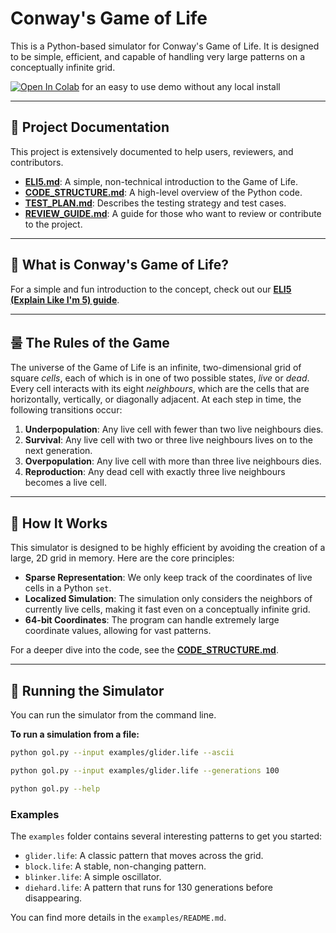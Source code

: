 # Conway's Game of Life

This is a Python-based simulator for Conway's Game of Life. It is designed to be simple, efficient, and capable of handling very large patterns on a conceptually infinite grid.

[![Open In Colab](https://colab.research.google.com/assets/colab-badge.svg)](https://colab.research.google.com/github/tanaysd/conway-gol/blob/main/conway_gol_nb.ipynb) for an easy to use demo without any local install

---

## 📂 Project Documentation

This project is extensively documented to help users, reviewers, and contributors.

* **[ELI5.md](ELI5.md)**: A simple, non-technical introduction to the Game of Life.
* **[CODE_STRUCTURE.md](CODE_STRUCTURE.md)**: A high-level overview of the Python code.
* **[TEST_PLAN.md](tests/TEST_PLAN.md)**: Describes the testing strategy and test cases.
* **[REVIEW_GUIDE.md](REVIEW_GUIDE.md)**: A guide for those who want to review or contribute to the project.

---

## 🤔 What is Conway's Game of Life?

For a simple and fun introduction to the concept, check out our **[ELI5 (Explain Like I'm 5) guide](ELI5.md)**.

---

## 룰 The Rules of the Game

The universe of the Game of Life is an infinite, two-dimensional grid of square *cells*, each of which is in one of two possible states, *live* or *dead*. Every cell interacts with its eight *neighbours*, which are the cells that are horizontally, vertically, or diagonally adjacent. At each step in time, the following transitions occur:

1.  **Underpopulation**: Any live cell with fewer than two live neighbours dies.
2.  **Survival**: Any live cell with two or three live neighbours lives on to the next generation.
3.  **Overpopulation**: Any live cell with more than three live neighbours dies.
4.  **Reproduction**: Any dead cell with exactly three live neighbours becomes a live cell.

---

## 🧠 How It Works

This simulator is designed to be highly efficient by avoiding the creation of a large, 2D grid in memory. Here are the core principles:

* **Sparse Representation**: We only keep track of the coordinates of live cells in a Python `set`.
* **Localized Simulation**: The simulation only considers the neighbors of currently live cells, making it fast even on a conceptually infinite grid.
* **64-bit Coordinates**: The program can handle extremely large coordinate values, allowing for vast patterns.

For a deeper dive into the code, see the **[CODE_STRUCTURE.md](CODE_STRUCTURE.md)**.

---

## 🚀 Running the Simulator

You can run the simulator from the command line.

**To run a simulation from a file:**

```bash
python gol.py --input examples/glider.life --ascii
```
```bash
python gol.py --input examples/glider.life --generations 100
```
```bash
python gol.py --help
```

### Examples

The `examples` folder contains several interesting patterns to get you started:

* `glider.life`: A classic pattern that moves across the grid.
* `block.life`: A stable, non-changing pattern.
* `blinker.life`: A simple oscillator.
* `diehard.life`: A pattern that runs for 130 generations before disappearing.

You can find more details in the `examples/README.md`.
